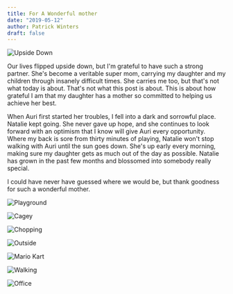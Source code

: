 ```yaml
---
title: For A Wonderful mother
date: "2019-05-12"
author: Patrick Winters
draft: false
---
```


![Upside Down](upside_down.jpg)

Our lives flipped upside down, but I'm grateful to have such a strong partner. She's become a veritable super mom, carrying my daughter and my children through insanely difficult times. She carries me too, but that's not what today is about. That's not what this post is about. This is about how grateful I am that my daughter has a mother so committed to helping us achieve her best.

When Auri first started her troubles, I fell into a dark and sorrowful place. Natalie kept going. She never gave up hope, and she continues to look forward with an optimism that I know will give Auri every opportunity. Where my back is sore from thirty minutes of playing, Natalie won't stop walking with Auri until the sun goes down. She's up early every morning, making sure my daughter gets as much out of the day as possible. Natalie has grown in the past few months and blossomed into somebody really special.

I could have never have guessed where we would be, but thank goodness for such a wonderful mother.

![Playground](playground.jpg)

![Cagey](dogging.jpg)

![Chopping](chopping_food.jpg)

![Outside](outside.jpg)

![Mario Kart](mario_kart.jpg)

![Walking](bending.jpg)

![Office](office.jpg)
